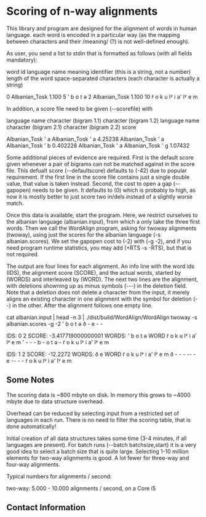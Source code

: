 
# Scoring of n-way alignments

This library and program are designed for the alignment of *words* in human
language. each word is encoded in a particular way (as the mapping between
characters and their /meaning/ (?) is not well-defined enough).

As user, you send a list to stdin that is formatted as follows (with all fields
mandatory):

word id
language name
meaning identifier (this is a string, not a number)
length of the word
space-separated characters (each character is actually a string)

0	Albanian_Tosk	1.100	5	\' b o t ə
2	Albanian_Tosk	1.100	10	r̃ o k u lʸ i a\' lʸ e m


In addition, a score file need to be given (--scorefile) with

language name
character (bigram 1.1)
character (bigram 1.2)
language name
character (bigram 2.1)
character (bigram 2.2)
score

Albanian_Tosk \' a Albanian_Tosk \' a 4.25238
Albanian_Tosk \' a Albanian_Tosk \' b 0.402228
Albanian_Tosk \' a Albanian_Tosk \' g 1.07432


Some additional pieces of evidence are required. First is the default score
given whenever a pair of bigrams can not be matched against in the score file.
This defualt score (--defaultscore) defaults to (-42) due to popular
requirement. If the first line in the score file contains just a single double
value, that value is taken instead. Second, the cost to open a gap (--gapopen)
needs to be given. It defaults to (0) which is probably to high, as now it is
mostly better to just score two in/dels instead of a slightly worse match.

Once this data is available, start the program. Here, we restrict ourselves to
the albanian language (albanian.input), from which a only take the three first
words. Then we call the WordAlign program, asking for twoway alignments
(twoway), using just the scores for the albanian language (-s albanian.scores).
We set the gapopen cost to (-2) with (-g -2), and if you need program runtime
statistics, you may add (+RTS -s -RTS), but that is not required.

The output are four lines for each alignment. An info line with the word ids
(IDS), the alignment score (SCORE), and the actual words, started by (WORDS)
and interleaved by (WORD). The next two lines are the alignment, with deletions
showning up as minus symbols (---) in the deletion field. Note that a deletion
does not delete a character from the input, it merely aligns an existing
character in one alignment with the symbol for deletion (--) in the other.
After the alignment follows one empty line.

cat albanian.input | head -n 3 | ./dist/build/WordAlign/WordAlign twoway -s albanian.scores -g -2
 \' b o t ə
  ð - e - -

IDS: 0 2 SCORE: -3.417719000000001    WORDS: \' b o t ə   WORD   r̃ o k u lʸ i a\' lʸ e m
 \' - - -  b -   o  t ə -
 r̃ o k u lʸ i a\' lʸ e m

IDS: 1 2 SCORE: -12.2272    WORDS: ð e   WORD   r̃ o k u lʸ i a\' lʸ e m
  ð - - - -- -   e -- - -
 r̃ o k u lʸ i a\' lʸ e m





## Some Notes

The scoring data is ~800 mbyte on disk. In memory this grows to ~4000 mbyte due
to data structure overhead.

Overhead can be reduced by selecting input from a restricted set of languages
in each run. There is no need to filter the scoring table, that is done
automatically!

Initial creation of all data structures takes some time (3-4 minutes, if all
languages are present). For batch runs (--batch batchsize,start) it is a very
good idea to select a batch size that is quite large. Selecting 1-10 million
elements for two-way alignments is good. A lot fewer for three-way and four-way
alignments.

Typical numbers for alignments / second:

two-way: 5.000 - 10.000 alignments / second, on a Core i5



## Contact Information


